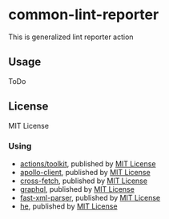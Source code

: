 # common-lint-reporter

This is generalized lint reporter action

## Usage

ToDo

## License

MIT License

### Using

-   [actions/toolkit](https://github.com/actions/toolkit), published by [MIT License](https://github.com/actions/toolkit/blob/master/LICENSE.md)
-   [apollo-client](https://github.com/apollographql/apollo-client), published by [MIT License](https://github.com/apollographql/apollo-client/blob/main/LICENSE)
-   [cross-fetch](https://github.com/lquixada/cross-fetch), published by [MIT License](https://github.com/lquixada/cross-fetch/blob/main/LICENSE)
-   [graphql](https://github.com/graphql/graphql-js), published by [MIT License](https://github.com/graphql/graphql-js/blob/main/LICENSE)
-   [fast-xml-parser](https://github.com/NaturalIntelligence/fast-xml-parser), published by [MIT License](https://github.com/NaturalIntelligence/fast-xml-parser/blob/master/LICENSE)
-   [he](https://github.com/mathiasbynens/he), published by [MIT License](https://github.com/mathiasbynens/he/blob/master/LICENSE-MIT.txt)

